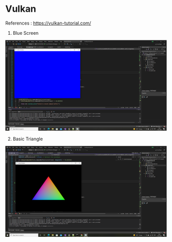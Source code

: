 # Vulkan

References : https://vulkan-tutorial.com/

1. Blue Screen

![Alt Text](https://github.com/pournimap/Vulkan/blob/main/01_Blue_Screen/BlueScreen.png)

2. Basic Triangle

![Alt Text](https://github.com/pournimap/Vulkan/blob/main/02_BasicTriangle/BasicTriangle.png)
